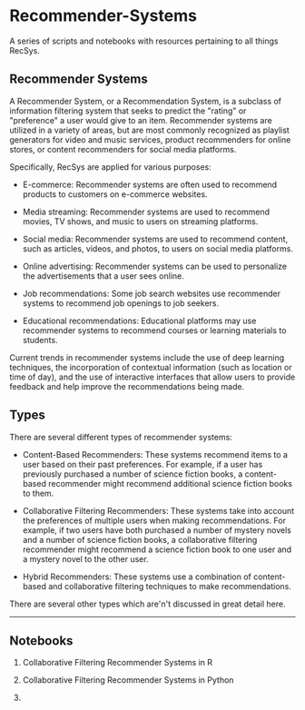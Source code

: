 # Recommender-Systems

A series of scripts and notebooks with resources pertaining to all things RecSys. 

## Recommender Systems

A Recommender System, or a Recommendation System, is a subclass of information filtering system that seeks to predict the "rating" or "preference" a user would give to an item. Recommender systems are utilized in a variety of areas, but are most commonly recognized as playlist generators for video and music services, product recommenders for online stores, or content recommenders for social media platforms.

Specifically, RecSys are applied for various purposes:

- E-commerce: Recommender systems are often used to recommend products to customers on e-commerce websites.

- Media streaming: Recommender systems are used to recommend movies, TV shows, and music to users on streaming platforms.

- Social media: Recommender systems are used to recommend content, such as articles, videos, and photos, to users on social media platforms.

- Online advertising: Recommender systems can be used to personalize the advertisements that a user sees online.

- Job recommendations: Some job search websites use recommender systems to recommend job openings to job seekers.

- Educational recommendations: Educational platforms may use recommender systems to recommend courses or learning materials to students.

Current trends in recommender systems include the use of deep learning techniques, the incorporation of contextual information (such as location or time of day), and the use of interactive interfaces that allow users to provide feedback and help improve the recommendations being made.

## Types

There are several different types of recommender systems:

- Content-Based Recommenders: These systems recommend items to a user based on their past preferences. For example, if a user has previously purchased a number of science fiction books, a content-based recommender might recommend additional science fiction books to them.

- Collaborative Filtering Recommenders: These systems take into account the preferences of multiple users when making recommendations. For example, if two users have both purchased a number of mystery novels and a number of science fiction books, a collaborative filtering recommender might recommend a science fiction book to one user and a mystery novel to the other user.

- Hybrid Recommenders: These systems use a combination of content-based and collaborative filtering techniques to make recommendations.

There are several other types which are'n't discussed in great detail here. 



***
## Notebooks

1. Collaborative Filtering Recommender Systems in R 

2. Collaborative Filtering Recommender Systems in Python

3. 


